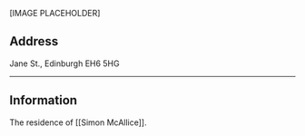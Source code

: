 [IMAGE PLACEHOLDER]

## Address
Jane St.,
Edinburgh EH6 5HG

----
## Information
The residence of [[Simon McAllice]].
